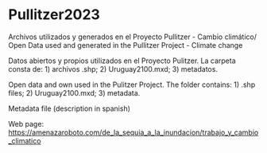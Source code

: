 # Pullitzer2023
Archivos utilizados y generados en el Proyecto Pullitzer - Cambio climático/ Open Data used and generated in the Pullitzer Project - Climate change

Datos abiertos y propios utilizados en el Proyecto Pulitzer. La carpeta consta de: 1) archivos .shp; 2) Uruguay2100.mxd; 3) metadatos.

Open data and own used in the Pulitzer Project. The folder contains: 1) .shp files; 2) Uruguay2100.mxd; 3) metadata.

Metadata file (description in spanish)

Web page: https://amenazaroboto.com/de_la_sequia_a_la_inundacion/trabajo_y_cambio_climatico
